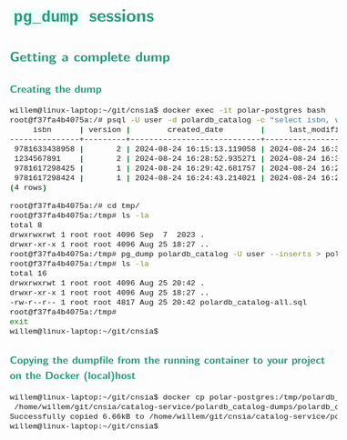 <style>
body {
  font-family: "Gentium Basic", Cardo, "Linux Libertine o", "Palatino Linotype", Cambria, serif;
  font-size: 100% !important;
  padding-right: 12%;
}
code {
	padding: 0 .25em;
	
	white-space: pre;
	font-family: "Tlwg mono", Consolas, "Liberation Mono", Menlo, Courier, monospace;
	
	background-color: #ECFFFA;
	//border: 1px solid #ccc;
	//border-radius: 3px;
}

kbd {
	display: inline-block;
	padding: 3px 5px;
	font-family: "Tlwg mono", Consolas, "Liberation Mono", Menlo, Courier, monospace;
	line-height: 10px;
	color: #555;
	vertical-align: middle;
	background-color: #ECFFFA;
	border: solid 1px #ccc;
	border-bottom-color: #bbb;
	border-radius: 3px;
	box-shadow: inset 0 -1px 0 #bbb;
}

h1,h2,h3,h4,h5 {
  color: #269B7D; 
  font-family: "fira sans", "Latin Modern Sans", Calibri, "Trebuchet MS", sans-serif;
}

img {
  width: auto; 
  height: 80%;
  max-height: 100%; 
}
</style>

# `pg_dump` sessions

## Getting a complete dump

### Creating the dump
```bash
willem@linux-laptop:~/git/cnsia$ docker exec -it polar-postgres bash
root@f37fa4b4075a:/# psql -U user -d polardb_catalog -c "select isbn, version, created_date, last_modified_date from book order by last_modified_date desc"
     isbn      | version |        created_date        |     last_modified_date     
---------------+---------+----------------------------+----------------------------
 9781633438958 |       2 | 2024-08-24 16:15:13.119058 | 2024-08-24 16:38:37.975843
 1234567891    |       2 | 2024-08-24 16:28:52.935271 | 2024-08-24 16:31:28.118619
 9781617298425 |       1 | 2024-08-24 16:29:42.681757 | 2024-08-24 16:29:42.681757
 9781617298424 |       1 | 2024-08-24 16:24:43.214021 | 2024-08-24 16:24:43.214021
(4 rows)

root@f37fa4b4075a:/# cd tmp/
root@f37fa4b4075a:/tmp# ls -la
total 8
drwxrwxrwt 1 root root 4096 Sep  7  2023 .
drwxr-xr-x 1 root root 4096 Aug 25 18:27 ..
root@f37fa4b4075a:/tmp# pg_dump polardb_catalog -U user --inserts > polardb_catalog-all.sql
root@f37fa4b4075a:/tmp# ls -la
total 16
drwxrwxrwt 1 root root 4096 Aug 25 20:42 .
drwxr-xr-x 1 root root 4096 Aug 25 18:27 ..
-rw-r--r-- 1 root root 4817 Aug 25 20:42 polardb_catalog-all.sql
root@f37fa4b4075a:/tmp# 
exit
willem@linux-laptop:~/git/cnsia$ 
```

### Copying the dumpfile from the running container to your project on the Docker (local)host
```bash
willem@linux-laptop:~/git/cnsia$ docker cp polar-postgres:/tmp/polardb_catalog-all.sql \
 /home/willem/git/cnsia/catalog-service/polardb_catalog-dumps/polardb_catalog-all.sql
Successfully copied 6.66kB to /home/willem/git/cnsia/catalog-service/polardb_catalog-dumps/polardb_catalog-all.sql
willem@linux-laptop:~/git/cnsia$ 
```
